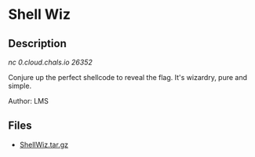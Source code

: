 # Shell Wiz

## Description

*nc 0.cloud.chals.io 26352*

Conjure up the perfect shellcode to reveal the flag. It's wizardry, pure and simple.

Author: LMS

## Files

* [ShellWiz.tar.gz](files/ShellWiz.tar.gz)

